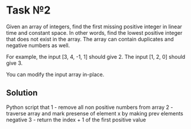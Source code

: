# Task №2

Given an array of integers, find the first missing positive integer in linear time and constant space. In other words, find the lowest positive integer that does not exist in the array. The array can contain duplicates and negative numbers as well.

For example, the input [3, 4, -1, 1] should give 2. The input [1, 2, 0] should give 3.

You can modify the input array in-place.

## Solution

Python script that 
1 - remove all non positive numbers from array
2 - traverse array and mark presense of element x by making prev elements negative
3 - return the index + 1 of the first positive value